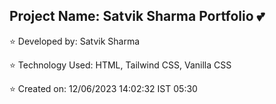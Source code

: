 
Project Name: Satvik Sharma Portfolio 💕
-------------------------------------------------

⭐ Developed by: Satvik Sharma

⭐ Technology Used: HTML, Tailwind CSS, Vanilla CSS

⭐ Created on: 12/06/2023 14:02:32 IST 05:30

